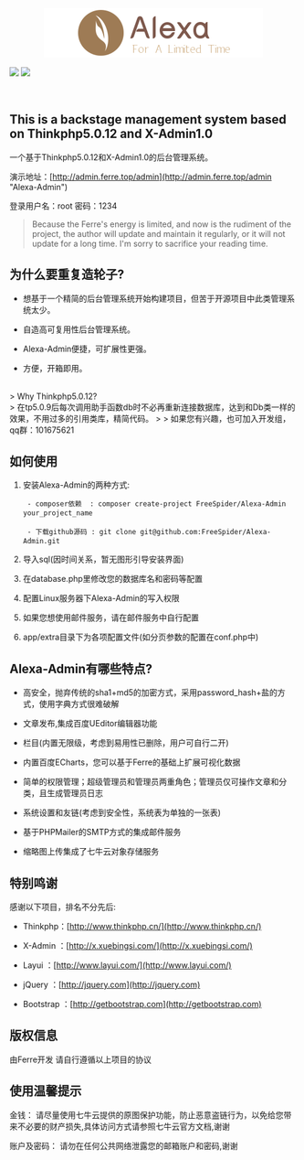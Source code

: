 <p align="center"><img src="https://raw.githubusercontent.com/FreeSpider/Resources/master/img/alexa-logo.png"></p>
<p align="center">

<a href="https://travis-ci.org/FreeSpider/Alexa-Admin"><img src="https://img.shields.io/github/release/FreeSpider/Alexa-Admin.svg"></a>
<a href="#"><img src="https://img.shields.io/badge/language-php-45d298.svg"></a>
</p>

<br />

## This is a backstage management system based on Thinkphp5.0.12 and X-Admin1.0 ##

一个基于Thinkphp5.0.12和X-Admin1.0的后台管理系统。

演示地址：[http://admin.ferre.top/admin](http://admin.ferre.top/admin "Alexa-Admin")

登录用户名：root		  密码：1234

> 
> Because the Ferre's energy is limited, and now is the rudiment of the project, the author will update and maintain it regularly, or it will not update for a long time. I'm sorry to sacrifice your reading time.

## 为什么要重复造轮子? ##



* 想基于一个精简的后台管理系统开始构建项目，但苦于开源项目中此类管理系统太少。



* 自造高可复用性后台管理系统。
* Alexa-Admin便捷，可扩展性更强。
 
* 方便，开箱即用。

<br />
> Why Thinkphp5.0.12?<br/>
> 在tp5.0.9后每次调用助手函数db时不必再重新连接数据库，达到和Db类一样的效果，不用过多的引用类库，精简代码。
> 
> 如果您有兴趣，也可加入开发组，qq群：101675621


## **如何使用**


1. 安装Alexa-Admin的两种方式:
	
    	- composer依赖  : composer create-project FreeSpider/Alexa-Admin your_project_name
    	
    	- 下载github源码 : git clone git@github.com:FreeSpider/Alexa-Admin.git



2. 导入sql(因时间关系，暂无图形引导安装界面)

3. 在database.php里修改您的数据库名和密码等配置

3. 配置Linux服务器下Alexa-Admin的写入权限

4. 如果您想使用邮件服务，请在邮件服务中自行配置

5. app/extra目录下为各项配置文件(如分页参数的配置在conf.php中)

## **Alexa-Admin有哪些特点?**

- 高安全，抛弃传统的sha1+md5的加密方式，采用password_hash+盐的方式，使用字典方式很难破解

- 文章发布,集成百度UEditor编辑器功能

- 栏目(内置无限级，考虑到易用性已删除，用户可自行二开)

- 内置百度ECharts，您可以基于Ferre的基础上扩展可视化数据

- 简单的权限管理；超级管理员和管理员两重角色；管理员仅可操作文章和分类，且生成管理员日志

- 系统设置和友链(考虑到安全性，系统表为单独的一张表)

- 基于PHPMailer的SMTP方式的集成邮件服务

- 缩略图上传集成了七牛云对象存储服务




## **特别鸣谢**

感谢以下项目，排名不分先后:

* Thinkphp：[http://www.thinkphp.cn/](http://www.thinkphp.cn/)

* X-Admin ：[http://x.xuebingsi.com/](http://x.xuebingsi.com/)

* Layui ：[http://www.layui.com/](http://www.layui.com/)

* jQuery ：[http://jquery.com](http://jquery.com)

* Bootstrap ：[http://getbootstrap.com](http://getbootstrap.com)

##  **版权信息**
由Ferre开发 请自行遵循以上项目的协议

##  **使用温馨提示**
金钱：
请尽量使用七牛云提供的原图保护功能，防止恶意盗链行为，以免给您带来不必要的财产损失,具体访问方式请参照七牛云官方文档,谢谢

账户及密码：
请勿在任何公共网络泄露您的邮箱账户和密码,谢谢